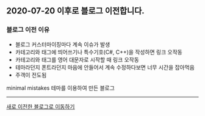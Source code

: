 ## 2020-07-20 이후로 블로그 이전합니다.

### 블로그 이전 이유

- 블로그 커스터마이징마다 계속 이슈가 발생
- 카테고리와 태그에 띄어쓰기나 특수기호(C#, C++)을 작성하면 링크 오작동
- 카테고리와 태그를 영어 대문자로 시작할 때 링크 오작동
- 테마라던지 폰트라던지 마음에 안들어서 계속 수정하다보면 너무 시간을 잡아먹음
- 주객이 전도됨

minimal mistakes 테마를 이용하여 만든 블로그

- - -

[새로 이전한 블로그로 이동하기](https://velog.io/@eliotjang)


